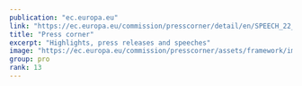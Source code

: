 ```yaml
---
publication: "ec.europa.eu"
link: "https://ec.europa.eu/commission/presscorner/detail/en/SPEECH_22_7042"
title: "Press corner"
excerpt: "Highlights, press releases and speeches"
image: "https://ec.europa.eu/commission/presscorner/assets/framework/images/logo/ec_logo.png"
group: pro
rank: 13
---
```


